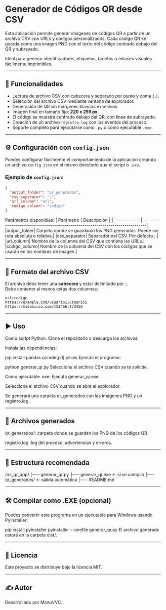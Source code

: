 # Generador de Códigos QR desde CSV

Esta aplicación permite generar imágenes de códigos QR a partir de un archivo CSV con URLs y códigos personalizados. Cada código QR se guarda como una imagen PNG con el texto del código centrado debajo del QR y subrayado. 

Ideal para generar identificadores, etiquetas, tarjetas o enlaces visuales fácilmente imprimibles.

---

## 🧩 Funcionalidades

- Lectura de archivo CSV con cabecera y separado por punto y coma (`;`).
- Selección del archivo CSV mediante ventana de explorador.
- Generación de QR sin márgenes blancos excesivos.
- Imagen final en tamaño fijo: **220 x 255 px**.
- El código se muestra centrado debajo del QR, con línea de subrayado.
- Creación de un archivo `registro.log` con los eventos del proceso.
- Soporte completo para ejecutarse como `.py` o como ejecutable `.exe`.

---
## ⚙️ Configuración con `config.json`

Puedes configurar fácilmente el comportamiento de la aplicación creando un archivo `config.json` en el mismo directorio que el script o `.exe`.

### Ejemplo de `config.json`:

```json
{
  "output_folder": "qr_generados",
  "csv_separator": ";",
  "url_column": "url",
  "codigo_column": "codigo"
}
```
Parámetros disponibles:
| Parámetro | Descripción |
|--------------|--------------------------------------------------------------------------------|
|output_folder|	Carpeta donde se guardarán los PNG generados. Puede ser ruta absoluta o relativa.|
|csv_separator|	Separador del CSV. Por defecto ;.|
|url_column|	Nombre de la columna del CSV que contiene las URLs.|
|codigo_column|	Nombre de la columna del CSV con los códigos que se usarán en los nombres de imagen.|

---
## 📄 Formato del archivo CSV

El archivo debe tener una **cabecera** y estar delimitado por `;`.  
Debe contener al menos estas dos columnas:

```csv
url;codigo
https://example.com/usuario1;usuario1
https://midominio.com/123456;123456
```

---
## ▶️ Uso
Como script Python:
Clona el repositorio o descarga los archivos.

Instala las dependencias:

pip install pandas qrcode[pil] pillow
Ejecuta el programa:

python generar_qr.py
Selecciona el archivo CSV cuando se te solicite.

Como ejecutable .exe:
Ejecuta generar_qr.exe.

Selecciona el archivo CSV cuando se abra el explorador.

Se generará una carpeta qr_generados con las imágenes PNG y un registro.log.

---
## 📁 Archivos generados
qr_generados/: carpeta donde se guardan los PNG de los códigos QR.

registro.log: log del proceso, advertencias y errores.

---
## 🧱 Estructura recomendada
/mi_qr_app/
├── generar_qr.py
├── generar_qr.exe  ← si se compila
├── qr_generados/   ← salida automática
├── README.md

---
## 🛠 Compilar como .EXE (opcional)
Puedes convertir este programa en un ejecutable para Windows usando PyInstaller:

pip install pyinstaller
pyinstaller --onefile generar_qr.py
El archivo generado estará en la carpeta dist/.

---
## 📜 Licencia
Este proyecto se distribuye bajo la licencia MIT.

---
## ✍️ Autor
Desarrollado por ManuVVC.
